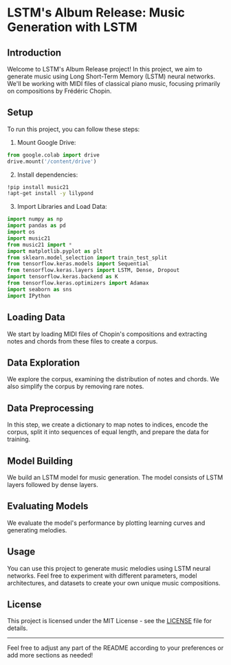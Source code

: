 # LSTM's Album Release: Music Generation with LSTM

## Introduction

Welcome to LSTM's Album Release project! In this project, we aim to generate music using Long Short-Term Memory (LSTM) neural networks. We'll be working with MIDI files of classical piano music, focusing primarily on compositions by Frédéric Chopin.

## Setup

To run this project, you can follow these steps:

1. Mount Google Drive:
```python
from google.colab import drive
drive.mount('/content/drive')
```

2. Install dependencies:
```bash
!pip install music21
!apt-get install -y lilypond
```

3. Import Libraries and Load Data:
```python
import numpy as np
import pandas as pd
import os
import music21
from music21 import *
import matplotlib.pyplot as plt
from sklearn.model_selection import train_test_split
from tensorflow.keras.models import Sequential
from tensorflow.keras.layers import LSTM, Dense, Dropout
import tensorflow.keras.backend as K
from tensorflow.keras.optimizers import Adamax
import seaborn as sns
import IPython
```

## Loading Data

We start by loading MIDI files of Chopin's compositions and extracting notes and chords from these files to create a corpus.

## Data Exploration

We explore the corpus, examining the distribution of notes and chords. We also simplify the corpus by removing rare notes.

## Data Preprocessing

In this step, we create a dictionary to map notes to indices, encode the corpus, split it into sequences of equal length, and prepare the data for training.

## Model Building

We build an LSTM model for music generation. The model consists of LSTM layers followed by dense layers.

## Evaluating Models

We evaluate the model's performance by plotting learning curves and generating melodies.

## Usage

You can use this project to generate music melodies using LSTM neural networks. Feel free to experiment with different parameters, model architectures, and datasets to create your own unique music compositions.

## License

This project is licensed under the MIT License - see the [LICENSE](LICENSE) file for details.

---

Feel free to adjust any part of the README according to your preferences or add more sections as needed!
